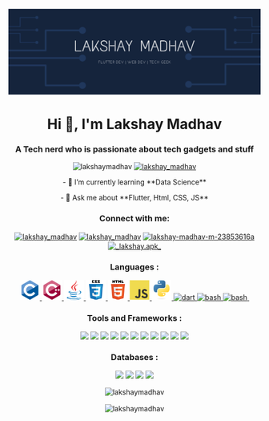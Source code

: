 <p><a  href  =  "https://www.lakshaymadhav.in">

<img  src="banner.png" alt="lakshaymadhav"/>

</a></p>

  

<h1  align="center">Hi 👋, I'm Lakshay Madhav</h1>

<h3  align="center">A Tech nerd who is passionate about tech gadgets and stuff</h3>

  
<p align="center">
<img  src="https://komarev.com/ghpvc/?username=lakshaymadhav&label=Profile%20views&color=0e75b6&style=flat"  alt="lakshaymadhav" />  <a  href="https://twitter.com/lakshay_madhav"  target="blank"><img  src="https://img.shields.io/twitter/follow/lakshay_madhav?logo=twitter&style=for-the-badge"  alt="lakshay_madhav" /></a> </p>

   
<p align="center">
- 🌱 I’m currently learning **Data Science**

  
<p align="center">
- 💬 Ask me about **Flutter, Html, CSS, JS**

<h3  align="center">Connect with me:</h3>

<p  align="center">
<a  href="https://www.lakshaymadhav.in"  target="blank"><img  align="center"  src="https://img.icons8.com/bubbles/50/000000/domain.png" alt="lakshay_madhav"  height="40"  width="40" /></a>
<a  href="https://twitter.com/lakshay_madhav"  target="blank"><img  align="center"  src="https://img.icons8.com/plasticine/100/000000/twitter--v2.png" alt="lakshay_madhav"  height="40"  width="40" /></a> <a  href="https://linkedin.com/in/lakshay-madhav-m-23853616a"  target="blank"><img  align="center" src="https://img.icons8.com/plasticine/100/000000/linkedin.png" alt="lakshay-madhav-m-23853616a"  height="40"  width="40" /></a> <a  href="https://instagram.com/_lakshay.apk_"  target="blank"><img  align="center"  src="https://img.icons8.com/cotton/100/000000/instagram-new.png" alt="_lakshay.apk_"  height="40"  width="40" /></a>
</p>

<h3  align="center">Languages :</h3>

<p  align="center">
<a  href="https://www.cprogramming.com/"  target="_blank"> <img  src="https://raw.githubusercontent.com/devicons/devicon/master/icons/c/c-original.svg"  alt="c"  width="40"  height="40"/> </a>
 <a  href="https://www.w3schools.com/cpp/"  target="_blank"> <img  src="https://raw.githubusercontent.com/devicons/devicon/master/icons/cplusplus/cplusplus-original.svg"  alt="cplusplus"  width="40"  height="40"/> </a>
  <a  href="https://www.java.com"  target="_blank"> <img  src="https://raw.githubusercontent.com/devicons/devicon/master/icons/java/java-original.svg"  alt="java"  width="40"  height="40"/> </a>
  <a  href="https://www.w3schools.com/css/"  target="_blank"> <img  src="https://raw.githubusercontent.com/devicons/devicon/master/icons/css3/css3-original-wordmark.svg"  alt="css3"  width="40"  height="40"/> </a> 
  <a  href="https://www.w3.org/html/"  target="_blank"> <img  src="https://raw.githubusercontent.com/devicons/devicon/master/icons/html5/html5-original-wordmark.svg"  alt="html5"  width="40"  height="40"/> </a> 
  <a  href="https://developer.mozilla.org/en-US/docs/Web/JavaScript"  target="_blank"> <img src="https://raw.githubusercontent.com/devicons/devicon/master/icons/javascript/javascript-original.svg"  alt="javascript"  width="40"  height="40"/> 
  <a  href="https://www.python.org"  target="_blank"> <img  src="https://raw.githubusercontent.com/devicons/devicon/master/icons/python/python-original.svg"  alt="python"  width="40"  height="40"/> </a> 
 <a  href="https://dart.dev"  target="_blank"> <img  src="https://www.vectorlogo.zone/logos/dartlang/dartlang-icon.svg"  alt="dart"  width="40"  height="40"/> </a> 
  <a  href="https://www.gnu.org/software/bash/"  target="_blank"> <img  src="https://www.vectorlogo.zone/logos/gnu_bash/gnu_bash-icon.svg"  alt="bash"  width="40"  height="40"/> </a> 
  <a  href="https://developer.mozilla.org/en-US/docs/Web/XML/XML_introduction"  target="_blank"> <img  src="https://img.icons8.com/officel/40/000000/xml-file.png"  alt="bash"  width="40"  height="40"/> </a> 
  <img />
</p>
  
 <h3  align="center">Tools and Frameworks :</h3>

<p  align="center">
<img src="https://img.icons8.com/plasticine/40/000000/visual-studio-code-2019.png"/>
<img src="https://img.icons8.com/fluent/40/000000/android-os.png"/>
<img src="https://img.icons8.com/office/40/000000/console.png"/>
<img src="https://img.icons8.com/color/40/000000/git.png"/>
<img src="https://img.icons8.com/ios-filled/40/000000/bitbucket.png"/>
<img src="https://img.icons8.com/color/40/000000/bootstrap.png"/>
<img src="https://img.icons8.com/color/40/000000/flutter.png"/>
<img src="https://img.icons8.com/color/40/000000/nodejs.png"/>
<img src="https://img.icons8.com/plasticine/40/000000/discord-logo.png"/>
<img src="https://img.icons8.com/color/40/000000/linux.png"/>
<img src="https://img.icons8.com/color/40/000000/figma.png"/>
</p>
<h3  align="center">Databases :</h3>

<p  align="center">
<img src="https://img.icons8.com/color/40/000000/firebase.png"/>
<img src="https://img.icons8.com/color/40/000000/mysql-logo.png"/>
<img src="https://img.icons8.com/color/40/000000/mongodb.png"/>
<img src="https://img.icons8.com/pastel-glyph/40/000000/api--v2.png"/>
</p>
 

  


<p align="center"><img  align="center"  src="https://github-readme-stats.vercel.app/api?username=lakshaymadhav&show_icons=true&locale=en"  alt="lakshaymadhav" height="225"/></p>
<p align="center"><img  align="center"  src="https://github-readme-stats.vercel.app/api/top-langs?username=lakshaymadhav&show_icons=true&locale=en&layout=compact"  alt="lakshaymadhav" height="225"/></p>